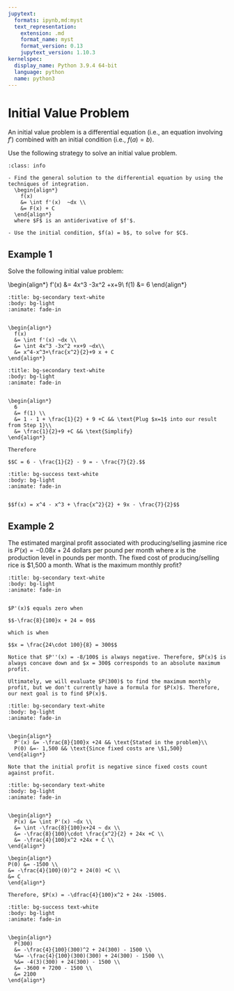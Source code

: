 ```yaml
---
jupytext:
  formats: ipynb,md:myst
  text_representation:
    extension: .md
    format_name: myst
    format_version: 0.13
    jupytext_version: 1.10.3
kernelspec:
  display_name: Python 3.9.4 64-bit
  language: python
  name: python3
---
```

# Initial Value Problem

An initial value problem is a differential equation (i.e., an equation involving $f'$) combined with an initial condition (i.e., $f(a) = b$).

Use the following strategy to solve an initial value problem.

```{admonition} Strategy to Solve an Initial Value Problem
:class: info

- Find the general solution to the differential equation by using the techniques of integration. 
  \begin{align*}
    f(x) 
    &= \int f'(x)  ~dx \\
    &= F(x) + C
  \end{align*}
  where $F$ is an antiderivative of $f'$.

- Use the initial condition, $f(a) = b$, to solve for $C$.
```

## Example 1

Solve the following initial value problem:

\begin{align*}
  f'(x) &= 4x^3 -3x^2 +x+9\\
  f(1) &= 6
\end{align*}

```{dropdown} **Step 1:** Find the general solution to the differential equation.
:title: bg-secondary text-white
:body: bg-light
:animate: fade-in


\begin{align*}
  f(x) 
  &= \int f'(x) ~dx \\
  &= \int 4x^3 -3x^2 +x+9 ~dx\\
  &= x^4-x^3+\frac{x^2}{2}+9 x + C
\end{align*}
```

```{dropdown} **Step 2:** Use the initial condition to solve for $C$.
:title: bg-secondary text-white
:body: bg-light
:animate: fade-in


\begin{align*}
  6 
  &= f(1) \\
  &= 1 - 1 + \frac{1}{2} + 9 +C && \text{Plug $x=1$ into our result from Step 1}\\
  &= \frac{1}{2}+9 +C && \text{Simplify}
\end{align*}

Therefore

$$C = 6 - \frac{1}{2} - 9 = - \frac{7}{2}.$$
```

```{dropdown} **Step 3:** Combine the results from Steps 1 and 2 to get the solution to the initial value problem.
:title: bg-success text-white
:body: bg-light
:animate: fade-in


$$f(x) = x^4 - x^3 + \frac{x^2}{2} + 9x - \frac{7}{2}$$
```

## Example 2

The estimated marginal profit associated with producing/selling jasmine rice is $P'(x) = -0.08x + 24$ dollars per pound per month where $x$ is the production level in pounds per month. The fixed cost of producing/selling rice is \$1,500 a month. What is the maximum monthly profit?

```{dropdown} **Step 1:** Find the value of $x$ that maximizes profit.
:title: bg-secondary text-white
:body: bg-light
:animate: fade-in


$P'(x)$ equals zero when

$$-\frac{8}{100}x + 24 = 0$$

which is when 

$$x = \frac{24\cdot 100}{8} = 300$$

Notice that $P''(x) = -8/100$ is always negative. Therefore, $P(x)$ is always concave down and $x = 300$ corresponds to an absolute maximum profit.

Ultimately, we will evaluate $P(300)$ to find the maximum monthly profit, but we don't currently have a formula for $P(x)$. Therefore, our next goal is to find $P(x)$.
```

```{dropdown} **Step 2:** Identify the initial value problem.
:title: bg-secondary text-white
:body: bg-light
:animate: fade-in


\begin{align*}
  P'(x) &= -\frac{8}{100}x +24 && \text{Stated in the problem}\\
  P(0) &=- 1,500 && \text{Since fixed costs are \$1,500}
\end{align*}

Note that the initial profit is negative since fixed costs count against profit.
```

```{dropdown} **Step 3:** Solve the initial value problem:
:title: bg-secondary text-white
:body: bg-light
:animate: fade-in


\begin{align*}
  P(x) &= \int P'(x) ~dx \\
  &= \int -\frac{8}{100}x+24 ~ dx \\
  &= -\frac{8}{100}\cdot \frac{x^2}{2} + 24x +C \\ 
  &= -\frac{4}{100}x^2 +24x + C \\
\end{align*}

\begin{align*}
P(0) &= -1500 \\
&= -\frac{4}{100}(0)^2 + 24(0) +C \\
&= C
\end{align*}

Therefore, $P(x) = -\dfrac{4}{100}x^2 + 24x -1500$.
```

```{dropdown} **Step 4:** From Step 1, we know that profit is maximized when $x=300$.
:title: bg-success text-white
:body: bg-light
:animate: fade-in


\begin{align*}
  P(300) 
  &= -\frac{4}{100}(300)^2 + 24(300) - 1500 \\
  %&= -\frac{4}{100}(300)(300) + 24(300) - 1500 \\
  %&= -4(3)(300) + 24(300) - 1500 \\
  &= -3600 + 7200 - 1500 \\
  &= 2100
\end{align*}
```